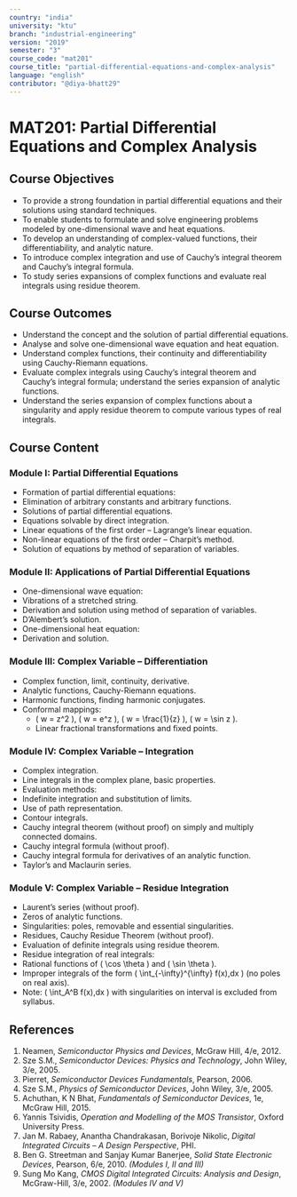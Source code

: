 ```yaml
---
country: "india"
university: "ktu"
branch: "industrial-engineering"
version: "2019"
semester: "3"
course_code: "mat201"
course_title: "partial-differential-equations-and-complex-analysis"
language: "english"
contributor: "@diya-bhatt29"
---
```


# MAT201: Partial Differential Equations and Complex Analysis

## Course Objectives

- To provide a strong foundation in partial differential equations and their solutions using standard techniques.
- To enable students to formulate and solve engineering problems modeled by one-dimensional wave and heat equations.
- To develop an understanding of complex-valued functions, their differentiability, and analytic nature.
- To introduce complex integration and use of Cauchy’s integral theorem and Cauchy’s integral formula.
- To study series expansions of complex functions and evaluate real integrals using residue theorem.

## Course Outcomes

- Understand the concept and the solution of partial differential equations.
- Analyse and solve one-dimensional wave equation and heat equation.
- Understand complex functions, their continuity and differentiability using Cauchy-Riemann equations.
- Evaluate complex integrals using Cauchy’s integral theorem and Cauchy’s integral formula; understand the series expansion of analytic functions.
- Understand the series expansion of complex functions about a singularity and apply residue theorem to compute various types of real integrals.

## Course Content

### Module I: Partial Differential Equations

- Formation of partial differential equations:
 - Elimination of arbitrary constants and arbitrary functions.
- Solutions of partial differential equations.
- Equations solvable by direct integration.
- Linear equations of the first order – Lagrange’s linear equation.
- Non-linear equations of the first order – Charpit’s method.
- Solution of equations by method of separation of variables.

### Module II: Applications of Partial Differential Equations

- One-dimensional wave equation:
- Vibrations of a stretched string.
- Derivation and solution using method of separation of variables.
- D’Alembert’s solution.
- One-dimensional heat equation:
- Derivation and solution.

### Module III: Complex Variable – Differentiation

- Complex function, limit, continuity, derivative.
- Analytic functions, Cauchy-Riemann equations.
- Harmonic functions, finding harmonic conjugates.
- Conformal mappings:
  - \( w = z^2 \), \( w = e^z \), \( w = \frac{1}{z} \), \( w = \sin z \).
  - Linear fractional transformations and fixed points.

### Module IV: Complex Variable – Integration

- Complex integration.
- Line integrals in the complex plane, basic properties.
- Evaluation methods:
- Indefinite integration and substitution of limits.
- Use of path representation.
- Contour integrals.
- Cauchy integral theorem (without proof) on simply and multiply connected domains.
- Cauchy integral formula (without proof).
- Cauchy integral formula for derivatives of an analytic function.
- Taylor’s and Maclaurin series.

### Module V: Complex Variable – Residue Integration

- Laurent’s series (without proof).
- Zeros of analytic functions.
- Singularities: poles, removable and essential singularities.
- Residues, Cauchy Residue Theorem (without proof).
- Evaluation of definite integrals using residue theorem.
- Residue integration of real integrals:
- Rational functions of \( \cos \theta \) and \( \sin \theta \).
- Improper integrals of the form \( \int_{-\infty}^{\infty} f(x)\,dx \) (no poles on real axis).
- Note: \( \int_A^B f(x)\,dx \) with singularities on interval is excluded from syllabus.


## References

1. Neamen, *Semiconductor Physics and Devices*, McGraw Hill, 4/e, 2012.
2. Sze S.M., *Semiconductor Devices: Physics and Technology*, John Wiley, 3/e, 2005.
3. Pierret, *Semiconductor Devices Fundamentals*, Pearson, 2006.
4. Sze S.M., *Physics of Semiconductor Devices*, John Wiley, 3/e, 2005.
5. Achuthan, K N Bhat, *Fundamentals of Semiconductor Devices*, 1e, McGraw Hill, 2015.
6. Yannis Tsividis, *Operation and Modelling of the MOS Transistor*, Oxford University Press.
7. Jan M. Rabaey, Anantha Chandrakasan, Borivoje Nikolic, *Digital Integrated Circuits – A Design Perspective*, PHI.
8. Ben G. Streetman and Sanjay Kumar Banerjee, *Solid State Electronic Devices*, Pearson, 6/e, 2010. *(Modules I, II and III)*
9. Sung Mo Kang, *CMOS Digital Integrated Circuits: Analysis and Design*, McGraw-Hill, 3/e, 2002. *(Modules IV and V)*
